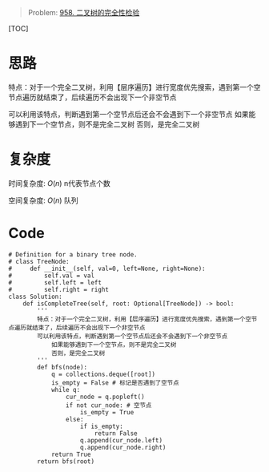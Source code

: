 
> Problem: [958. 二叉树的完全性检验](https://leetcode.cn/problems/check-completeness-of-a-binary-tree/description/)

[TOC]

# 思路

特点：对于一个完全二叉树，利用【层序遍历】进行宽度优先搜索，遇到第一个空节点遍历就结束了，后续遍历不会出现下一个非空节点

可以利用该特点，判断遇到第一个空节点后还会不会遇到下一个非空节点
    如果能够遇到下一个空节点，则不是完全二叉树
    否则，是完全二叉树



# 复杂度

时间复杂度: $O(n)$ n代表节点个数

空间复杂度: $O(n)$ 队列



# Code
```Python3 []
# Definition for a binary tree node.
# class TreeNode:
#     def __init__(self, val=0, left=None, right=None):
#         self.val = val
#         self.left = left
#         self.right = right
class Solution:
    def isCompleteTree(self, root: Optional[TreeNode]) -> bool:
        '''
        特点：对于一个完全二叉树，利用【层序遍历】进行宽度优先搜索，遇到第一个空节点遍历就结束了，后续遍历不会出现下一个非空节点
        可以利用该特点，判断遇到第一个空节点后还会不会遇到下一个非空节点
            如果能够遇到下一个空节点，则不是完全二叉树
            否则，是完全二叉树
        '''
        def bfs(node):
            q = collections.deque([root])
            is_empty = False # 标记是否遇到了空节点
            while q:
                cur_node = q.popleft()
                if not cur_node: # 空节点
                    is_empty = True
                else:
                    if is_empty:
                        return False
                    q.append(cur_node.left)
                    q.append(cur_node.right)
            return True
        return bfs(root)
```
  
